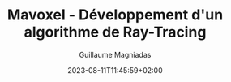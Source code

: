 ---
title: "Mavoxel - Développement d'un algorithme de Ray-Tracing"
summary: Quel algorithme de Ray-Tracing utiliser pour obtenir de bonne performance en temps réel dans notre monde fait de voxels ?
date: 2023-08-11T11:45:59+02:00
series: ["Mavoxel"]
tags: ["Mavoxel", "Ray-Tracing"]
author: Guillaume Magniadas
ShowToc: true
TocOpen: false
draft: true
---